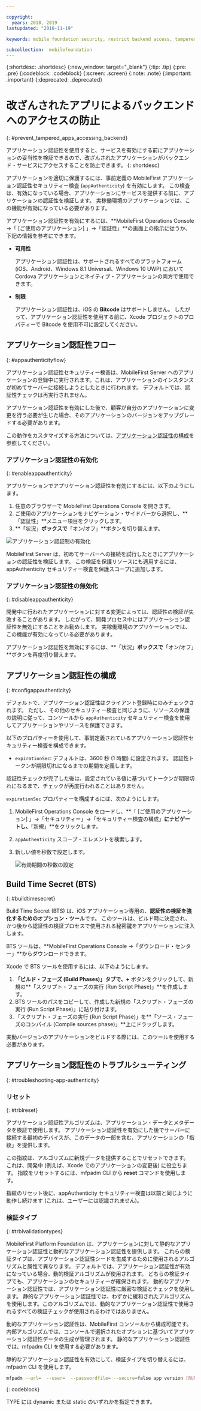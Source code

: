 ```yaml
---

copyright:
  years: 2018, 2019
lastupdated: "2018-11-19"

keywords: mobile foundation security, restrict backend access, tampered apps

subcollection:  mobilefoundation
---
```


{:shortdesc: .shortdesc}
{:new_window: target="_blank"}
{:tip: .tip}
{:pre: .pre}
{:codeblock: .codeblock}
{:screen: .screen}
{:note: .note}
{:important: .important}
{:deprecated: .deprecated}

# 改ざんされたアプリによるバックエンドへのアクセスの防止
{: #prevent_tampered_apps_accessing_backend}

アプリケーション認証性を使用すると、サービスを有効にする前にアプリケーションの妥当性を検証できるので、改ざんされたアプリケーションがバックエンド・サービスにアクセスすることを防止できます。
{: shortdesc}

アプリケーションを適切に保護するには、事前定義の MobileFirst アプリケーション認証性セキュリティー検査 (``appAuthenticity``) を有効にします。 この検査は、有効になっている場合、アプリケーションにサービスを提供する前に、アプリケーションの認証性を検証します。 実稼働環境のアプリケーションでは、この機能が有効になっている必要があります。

アプリケーション認証性を有効にするには、**MobileFirst Operations Console →「 [ご使用のアプリケーション] 」→「認証性」**の画面上の指示に従うか、下記の情報を参考にできます。

* **可用性**

    アプリケーション認証性は、サポートされるすべてのプラットフォーム (iOS、Android、Windows 8.1 Universal、Windows 10 UWP) において Cordova アプリケーションとネイティブ・アプリケーションの両方で使用できます。

* **制限**

    アプリケーション認証性は、iOS の **Bitcode** はサポートしません。 したがって、アプリケーション認証性を使用する前に、Xcode プロジェクトのプロパティーで Bitcode を使用不可に設定してください。

## アプリケーション認証性フロー
{: #appauthenticityflow}

アプリケーション認証性セキュリティー検査は、MobileFirst Server へのアプリケーションの登録中に実行されます。これは、アプリケーションのインスタンスが初めてサーバーに接続しようとしたときに行われます。 デフォルトでは、認証性チェックは再実行されません。

アプリケーション認証性を有効にした後で、顧客が自分のアプリケーションに変更を行う必要が生じた場合、そのアプリケーションのバージョンをアップグレードする必要があります。

この動作をカスタマイズする方法については、[アプリケーション認証性の構成](#configappauthenticity)を参照してください。

### アプリケーション認証性の有効化
{: #enableappauthenticity}

アプリケーションでアプリケーション認証性を有効にするには、以下のようにします。

1. 任意のブラウザーで MobileFirst Operations Console を開きます。
2. ご使用のアプリケーションをナビゲーション・サイドバーから選択し、**「認証性」**メニュー項目をクリックします。
3. **「状況」**ボックスで**「オン/オフ」**ボタンを切り替えます。

![アプリケーション認証制の有効化](/images/enable_application_authenticity.png)

MobileFirst Server は、初めてサーバーへの接続を試行したときにアプリケーションの認証性を検証します。 この検証を保護リソースにも適用するには、appAuthenticity セキュリティー検査を保護スコープに追加します。

### アプリケーション認証性の無効化
{: #disableappauthenticity}

開発中に行われたアプリケーションに対する変更によっては、認証性の検証が失敗することがあります。 したがって、開発プロセス中にはアプリケーション認証性を無効にすることをお勧めします。 実稼働環境のアプリケーションでは、この機能が有効になっている必要があります。

アプリケーション認証性を無効にするには、**「状況」**ボックスで**「オン/オフ」**ボタンを再度切り替えます。

## アプリケーション認証性の構成
{: #configappauthenticity}

デフォルトで、アプリケーション認証性はクライアント登録時にのみチェックされます。 ただし、その他のセキュリティー検査と同じように、リソースの保護の説明に従って、コンソールから ``appAuthenticity`` セキュリティー検査を使用してアプリケーションやリソースを保護できます。

以下のプロパティーを使用して、事前定義されているアプリケーション認証性セキュリティー検査を構成できます。

* ``expirationSec``: デフォルトは、3600 秒 (1 時間) に設定されます。 認証性トークンが期限切れになるまでの期間を定義します。

認証性チェックが完了した後は、設定されている値に基づいてトークンが期限切れになるまで、チェックが再度行われることはありません。

``expirationSec`` プロパティーを構成するには、次のようにします。

1. MobileFirst Operations Console をロードし、**「 [ご使用のアプリケーション] 」→「セキュリティー」→「セキュリティー検査の構成」**にナビゲートし、**「新規」**をクリックします。
2. ``appAuthenticity`` スコープ・エレメントを検索します。
3. 新しい値を秒数で設定します。

    ![有効期間の秒数の設定](/images/configuring_expirationSec.png)

## Build Time Secret (BTS)
{: #buildtimesecret}

Build Time Secret (BTS) は、iOS アプリケーション専用の、**認証性の検証を強化するためのオプション・ツール**です。 このツールは、ビルド時に決定され、かつ後から認証性の検証プロセスで使用される秘密鍵をアプリケーションに注入します。

BTS ツールは、**MobileFirst Operations Console →「ダウンロード・センター」**からダウンロードできます。

Xcode で BTS ツールを使用するには、以下のようにします。

1. **「ビルド・フェーズ (Build Phases)」**タブで、**+** ボタンをクリックして、新規の**「スクリプト・フェーズの実行 (Run Script Phase)」**を作成します。
2. BTS ツールのパスをコピーして、作成した新規の「スクリプト・フェーズの実行 (Run Script Phase)」に貼り付けます。
3. 「スクリプト・フェーズの実行 (Run Script Phase)」を**「ソース・フェーズのコンパイル (Compile sources phase)」**上にドラッグします。

実動バージョンのアプリケーションをビルドする際には、このツールを使用する必要があります。

## アプリケーション認証性のトラブルシューティング
{: #troubleshooting-app-authenticity}

### リセット
{: #trblreset}

アプリケーション認証性アルゴリズムは、アプリケーション・データとメタデータを検証で使用します。 アプリケーション認証性を有効にした後でサーバーに接続する最初のデバイスが、このデータの一部を含む、アプリケーションの「指紋」を提供します。

この指紋は、アルゴリズムに新規データを提供することでリセットできます。 これは、開発中 (例えば、Xcode でのアプリケーションの変更後) に役立ちます。 指紋をリセットするには、mfpadm CLI から **reset** コマンドを使用します。

指紋のリセット後に、appAuthenticity セキュリティー検査は以前と同じように動作し続けます (これは、ユーザーには認識されません)。

### 検証タイプ
{: #trblvalidationtypes}

MobileFirst Platform Foundation は、アプリケーションに対して静的なアプリケーション認証性と動的なアプリケーション認証性を提供します。 これらの検証タイプは、アプリケーション認証性シードを生成するために使用されるアルゴリズムと属性で異なります。 デフォルトでは、アプリケーション認証性が有効になっている場合、動的検証アルゴリズムが使用されます。 どちらの検証タイプでも、アプリケーションのセキュリティーが確保されます。 動的なアプリケーション認証性では、アプリケーション認証性に厳密な検証とチェックを使用します。 静的なアプリケーション認証性では、わずかに緩和されたアルゴリズムを使用します。このアルゴリズムでは、動的なアプリケーション認証性で使用されるすべての検証チェックが使用されるわけではありません。

動的なアプリケーション認証性は、MobileFirst コンソールから構成可能です。 内部アルゴリズムでは、コンソールで選択されたオプションに基づいてアプリケーション認証性データの生成が管理されます。 静的なアプリケーション認証性では、mfpadm CLI を使用する必要があります。

静的なアプリケーション認証性を有効にして、検証タイプを切り替えるには、mfpadm CLI を使用します。

```bash
mfpadm --url=  --user=  --passwordfile= --secure=false app version [RUNTIME] [APPNAME] [ENVIRONMENT] [VERSION] set authenticity-validation TYPE
```
{: codeblock}

TYPE には dynamic または static のいずれかを指定できます。
